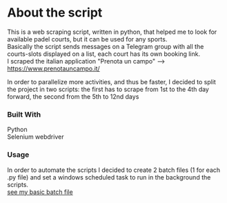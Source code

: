 # About the script
This is a web scraping script, written in python, that helped me to look for available padel courts, but it can be used for any sports.  
Basically the script sends messages on a Telegram group with all the courts-slots displayed on a list, each court has its own booking link.   
I scraped the italian application "Prenota un campo" --> https://www.prenotauncampo.it/

In order to parallelize more activities, and thus be faster, I decided to split the project in two scripts: the first has to scrape from 1st to the 4th day forward, the second from the 5th to 12nd days  
### Built With
Python  
Selenium webdriver

### Usage
In order to automate the scripts I decided to create 2 batch files (1 for each .py file) and set a windows scheduled task to run in the background the scripts.  
[see my basic batch file](Run_Script_0-4days.bat)
